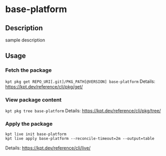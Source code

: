 # base-platform

## Description
sample description

## Usage

### Fetch the package
`kpt pkg get REPO_URI[.git]/PKG_PATH[@VERSION] base-platform`
Details: https://kpt.dev/reference/cli/pkg/get/

### View package content
`kpt pkg tree base-platform`
Details: https://kpt.dev/reference/cli/pkg/tree/

### Apply the package
```
kpt live init base-platform
kpt live apply base-platform --reconcile-timeout=2m --output=table
```
Details: https://kpt.dev/reference/cli/live/
